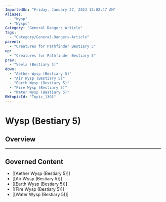 ```yaml
---
ImportedOn: "Friday, January 27, 2023 12:02:47 AM"
Aliases:
  - "Wysp"
  - "Wysps"
Category: "General Dangers Article"
Tags:
  - "Category/General-Dangers-Article"
parent:
  - "Creatures for Pathfinder Bestiary 5"
up:
  - "Creatures for Pathfinder Bestiary 5"
prev:
  - "Veela (Bestiary 5)"
down:
  - "Aether Wysp (Bestiary 5)"
  - "Air Wysp (Bestiary 5)"
  - "Earth Wysp (Bestiary 5)"
  - "Fire Wysp (Bestiary 5)"
  - "Water Wysp (Bestiary 5)"
RWtopicId: "Topic_1391"
---
```

# Wysp (Bestiary 5)
## Overview
---
## Governed Content
- [[Aether Wysp (Bestiary 5)]]
- [[Air Wysp (Bestiary 5)]]
- [[Earth Wysp (Bestiary 5)]]
- [[Fire Wysp (Bestiary 5)]]
- [[Water Wysp (Bestiary 5)]]

